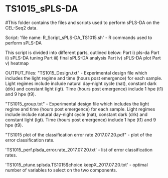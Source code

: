 # TS1015_sPLS-DA

#This folder contains the files and scripts used to perform sPLS-DA on the CEL-Seq2 data.

Script:
'file name:  R_Script_sPLS-DA_TS1015.sh' - R commands used to perform sPLS-DA

This script is divided into different parts, outlined below:
Part i)	pls-da
Part ii)	sPLS-DA tuning
Part iii)	final sPLS-DA analysis
Part iv)	sPLS-DA plot
Part v)	heatmap


OUTPUT_Files:
"TS1015_Design.txt" - Experimental design file which includes the light regime and time (hours post emergence) for each sample. Light regimes include include natural day-night cycle (nat), constant dark (drk) and constant light (lgt). Time (hours post emergence) include 1 hpe (t1) and 9 hpe (t9). 

"TS1015_group.txt" - Experimental design file which includes the light regime and time (hours post emergence) for each sample. Light regimes include include natural day-night cycle (nat), constant dark (drk) and constant light (lgt). Time (hours post emergence) include 1 hpe (t1) and 9 hpe (t9).

"TS1015 plot of the classification error rate 2017.07.20.pdf" - plot of the error classification rate.

'TS1015_perf.plsda_error.rate_2017.07.20.txt' - list of error classification rates.

'TS1015_ptune.splsda.TS1015$choice.keepX_2017.07.20.txt' - optimal number of variables to select on the two components.
